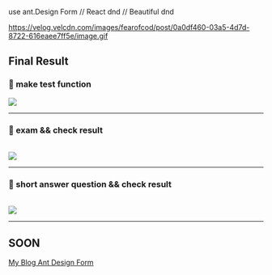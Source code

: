 use ant.Design Form // React dnd // Beautiful dnd

https://velog.velcdn.com/images/fearofcod/post/0a0df460-03a5-4d7d-8722-616eaee7ff5e/image.gif
## Final Result
<h3>🔔 make test function</h3>
<img src="https://velog.velcdn.com/images/fearofcod/post/1521d931-bc32-4ddc-b43f-f71c84726500/image.gif"> <br><hr>
<h3>🔔 exam && check result</h3> <br>
<img src="https://velog.velcdn.com/images/fearofcod/post/0a0df460-03a5-4d7d-8722-616eaee7ff5e/image.gif"> <br><hr>
<h3>🔔 short answer question && check result</h3> <br>
<img src="https://velog.velcdn.com/images/fearofcod/post/9964ea60-2e2b-41b7-9033-bb06edb88c96/image.gif"> <br><hr>

## SOON
<a href="">My Blog Ant Design Form</a>


